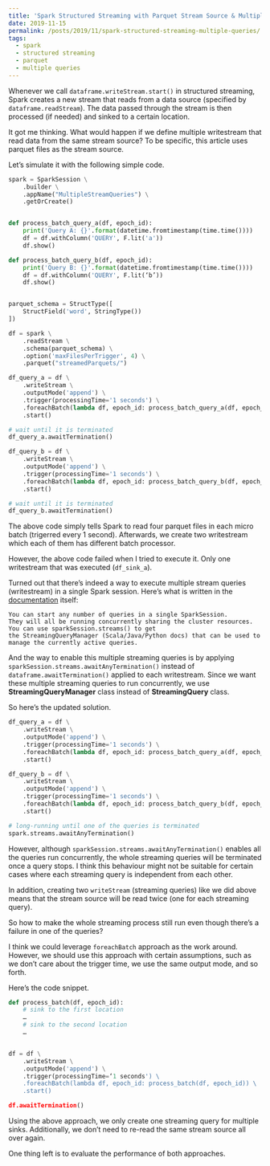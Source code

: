 ```yaml
---
title: 'Spark Structured Streaming with Parquet Stream Source & Multiple Stream Queries'
date: 2019-11-15
permalink: /posts/2019/11/spark-structured-streaming-multiple-queries/
tags:
  - spark
  - structured streaming
  - parquet
  - multiple queries
---
```


Whenever we call `dataframe.writeStream.start()` in structured streaming, Spark creates a new stream that reads from a data source (specified by `dataframe.readStream`). The data passed through the stream is then processed (if needed) and sinked to a certain location.

It got me thinking. What would happen if we define multiple writestream that read data from the same stream source? To be specific, this article uses parquet files as the stream source.

Let’s simulate it with the following simple code.

```python
spark = SparkSession \
    .builder \
    .appName("MultipleStreamQueries") \
    .getOrCreate()


def process_batch_query_a(df, epoch_id):
    print('Query A: {}'.format(datetime.fromtimestamp(time.time())))
    df = df.withColumn('QUERY', F.lit('a'))
    df.show()

def process_batch_query_b(df, epoch_id):
    print('Query B: {}'.format(datetime.fromtimestamp(time.time())))
    df = df.withColumn('QUERY', F.lit(‘b’))
    df.show()


parquet_schema = StructType([
    StructField('word', StringType())
])

df = spark \
    .readStream \
    .schema(parquet_schema) \
    .option('maxFilesPerTrigger', 4) \
    .parquet("streamedParquets/")

df_query_a = df \
    .writeStream \
    .outputMode('append') \
    .trigger(processingTime='1 seconds') \
    .foreachBatch(lambda df, epoch_id: process_batch_query_a(df, epoch_id)) \
    .start()

# wait until it is terminated
df_query_a.awaitTermination()

df_query_b = df \
    .writeStream \
    .outputMode('append') \
    .trigger(processingTime='1 seconds') \
    .foreachBatch(lambda df, epoch_id: process_batch_query_b(df, epoch_id)) \
    .start()

# wait until it is terminated
df_query_b.awaitTermination()
```

The above code simply tells Spark to read four parquet files in each micro batch (trigerred every 1 second). Afterwards, we create two writestream which each of them has different batch processor.

However, the above code failed when I tried to execute it. Only one writestream that was executed (`df_sink_a`).

Turned out that there’s indeed a way to execute multiple stream queries (writestream) in a single Spark session. Here’s what is written in the <a href="https://spark.apache.org/docs/2.3.0/structured-streaming-programming-guide.html#managing-streaming-queries">documentation</a> itself:

```
You can start any number of queries in a single SparkSession. 
They will all be running concurrently sharing the cluster resources. 
You can use sparkSession.streams() to get the StreamingQueryManager (Scala/Java/Python docs) that can be used to manage the currently active queries.
```

And the way to enable this multiple streaming queries is by applying `sparkSession.streams.awaitAnyTermination()` instead of `dataframe.awaitTermination()` applied to each writestream. Since we want these multiple streaming queries to run concurrently, we use <b>StreamingQueryManager</b> class instead of <b>StreamingQuery</b> class.

So here’s the updated solution.

```python
df_query_a = df \
    .writeStream \
    .outputMode('append') \
    .trigger(processingTime='1 seconds') \
    .foreachBatch(lambda df, epoch_id: process_batch_query_a(df, epoch_id)) \
    .start()

df_query_b = df \
    .writeStream \
    .outputMode('append') \
    .trigger(processingTime='1 seconds') \
    .foreachBatch(lambda df, epoch_id: process_batch_query_b(df, epoch_id)) \
    .start()

# long-running until one of the queries is terminated
spark.streams.awaitAnyTermination()
```

However, although `sparkSession.streams.awaitAnyTermination()` enables all the queries run concurrently, the whole streaming queries will be terminated once a query stops. I think this behaviour might not be suitable for certain cases where each streaming query is independent from each other.

In addition, creating two `writeStream` (streaming queries) like we did above means that the stream source will be read twice (one for each streaming query).

So how to make the whole streaming process still run even though there’s a failure in one of the queries?

I think we could leverage `foreachBatch` approach as the work around. However, we should use this approach with certain assumptions, such as we don’t care about the trigger time, we use the same output mode, and so forth.

Here’s the code snippet.

```python
def process_batch(df, epoch_id):
    # sink to the first location
    …
    # sink to the second location
    …


df = df \
    .writeStream \
    .outputMode('append') \
    .trigger(processingTime=‘1 seconds') \
    .foreachBatch(lambda df, epoch_id: process_batch(df, epoch_id)) \
    .start()

df.awaitTermination()
```

Using the above approach, we only create one streaming query for multiple sinks. Additionally, we don’t need to re-read the same stream source all over again.

One thing left is to evaluate the performance of both approaches.
